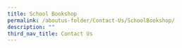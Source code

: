```yaml
---
title: School Bookshop
permalink: /aboutus-folder/Contact-Us/SchoolBookshop/
description: ""
third_nav_title: Contact Us
---
```

